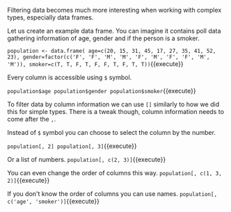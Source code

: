 Filtering data becomes much more interesting when working with complex types, especially data frames.

Let us create an example data frame. You can imagine it contains poll data gathering information of age, gender and if the person is a smoker.

`population <- data.frame(
  age=c(20, 15, 31, 45, 17, 27, 35, 41, 52, 23),
  gender=factor(c('F', 'F', 'M', 'M', 'F', 'M', 'F', 'F', 'M', 'M')),
  smoker=c(T, T, F, T, F, F, T, F, T, T))`{{execute}}

Every column is accessible using `$` symbol.

`population$age
population$gender
population$smoker`{{execute}}

To filter data by column information we can use `[]` similarly to how we did this for simple types. There is a tweak though, column information needs to come after the `,`.

Instead of `$` symbol you can choose to select the column by the number.

`population[, 2]
population[, 3]`{{execute}}

Or a list of numbers.
`population[, c(2, 3)]`{{execute}}

You can even change the order of columns this way.
`population[, c(1, 3, 2)]`{{execute}}

If you don't know the order of columns you can use names.
`population[, c('age', 'smoker')]`{{execute}}
